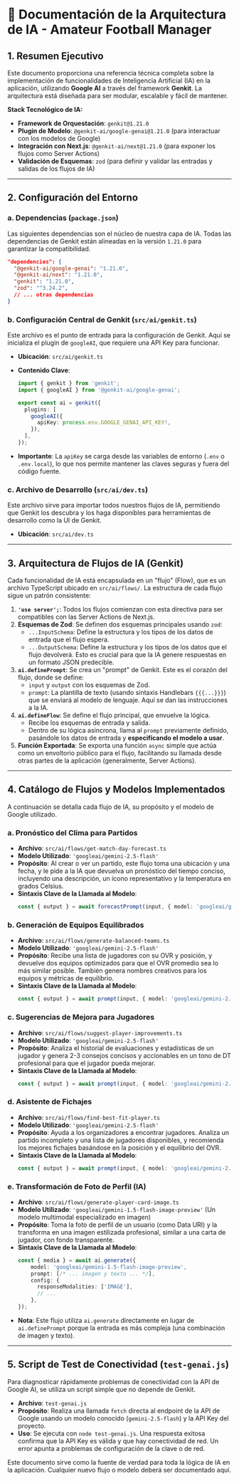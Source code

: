 # 📄 Documentación de la Arquitectura de IA - Amateur Football Manager

## 1. Resumen Ejecutivo

Este documento proporciona una referencia técnica completa sobre la implementación de funcionalidades de Inteligencia Artificial (IA) en la aplicación, utilizando **Google AI** a través del framework **Genkit**. La arquitectura está diseñada para ser modular, escalable y fácil de mantener.

**Stack Tecnológico de IA:**
-   **Framework de Orquestación**: `genkit@1.21.0`
-   **Plugin de Modelo**: `@genkit-ai/google-genai@1.21.0` (para interactuar con los modelos de Google)
-   **Integración con Next.js**: `@genkit-ai/next@1.21.0` (para exponer los flujos como Server Actions)
-   **Validación de Esquemas**: `zod` (para definir y validar las entradas y salidas de los flujos de IA)

---

## 2. Configuración del Entorno

### a. Dependencias (`package.json`)
Las siguientes dependencias son el núcleo de nuestra capa de IA. Todas las dependencias de Genkit están alineadas en la versión `1.21.0` para garantizar la compatibilidad.

```json
"dependencies": {
  "@genkit-ai/google-genai": "1.21.0",
  "@genkit-ai/next": "1.21.0",
  "genkit": "1.21.0",
  "zod": "^3.24.2",
  // ... otras dependencias
}
```

### b. Configuración Central de Genkit (`src/ai/genkit.ts`)
Este archivo es el punto de entrada para la configuración de Genkit. Aquí se inicializa el plugin de `googleAI`, que requiere una API Key para funcionar.

-   **Ubicación**: `src/ai/genkit.ts`
-   **Contenido Clave**:

    ```typescript
    import { genkit } from 'genkit';
    import { googleAI } from '@genkit-ai/google-genai';

    export const ai = genkit({
      plugins: [
        googleAI({
          apiKey: process.env.GOOGLE_GENAI_API_KEY!,
        }),
      ],
    });
    ```
-   **Importante**: La `apiKey` se carga desde las variables de entorno (`.env` o `.env.local`), lo que nos permite mantener las claves seguras y fuera del código fuente.

### c. Archivo de Desarrollo (`src/ai/dev.ts`)
Este archivo sirve para importar todos nuestros flujos de IA, permitiendo que Genkit los descubra y los haga disponibles para herramientas de desarrollo como la UI de Genkit.

-   **Ubicación**: `src/ai/dev.ts`

---

## 3. Arquitectura de Flujos de IA (Genkit)

Cada funcionalidad de IA está encapsulada en un "flujo" (Flow), que es un archivo TypeScript ubicado en `src/ai/flows/`. La estructura de cada flujo sigue un patrón consistente:

1.  **`'use server';`**: Todos los flujos comienzan con esta directiva para ser compatibles con las Server Actions de Next.js.
2.  **Esquemas de Zod**: Se definen dos esquemas principales usando `zod`:
    *   `...InputSchema`: Define la estructura y los tipos de los datos de entrada que el flujo espera.
    *   `...OutputSchema`: Define la estructura y los tipos de los datos que el flujo devolverá. Esto es crucial para que la IA genere respuestas en un formato JSON predecible.
3.  **`ai.definePrompt`**: Se crea un "prompt" de Genkit. Este es el corazón del flujo, donde se define:
    *   `input` y `output` con los esquemas de Zod.
    *   `prompt`: La plantilla de texto (usando sintaxis Handlebars `{{{...}}}`) que se enviará al modelo de lenguaje. Aquí se dan las instrucciones a la IA.
4.  **`ai.defineFlow`**: Se define el flujo principal, que envuelve la lógica.
    *   Recibe los esquemas de entrada y salida.
    *   Dentro de su lógica asíncrona, llama al `prompt` previamente definido, pasándole los datos de entrada y **especificando el modelo a usar**.
5.  **Función Exportada**: Se exporta una función `async` simple que actúa como un envoltorio público para el flujo, facilitando su llamada desde otras partes de la aplicación (generalmente, Server Actions).

---

## 4. Catálogo de Flujos y Modelos Implementados

A continuación se detalla cada flujo de IA, su propósito y el modelo de Google utilizado.

### a. Pronóstico del Clima para Partidos

-   **Archivo**: `src/ai/flows/get-match-day-forecast.ts`
-   **Modelo Utilizado**: `'googleai/gemini-2.5-flash'`
-   **Propósito**: Al crear o ver un partido, este flujo toma una ubicación y una fecha, y le pide a la IA que devuelva un pronóstico del tiempo conciso, incluyendo una descripción, un ícono representativo y la temperatura en grados Celsius.
-   **Sintaxis Clave de la Llamada al Modelo**:
    ```typescript
    const { output } = await forecastPrompt(input, { model: 'googleai/gemini-2.5-flash' });
    ```

### b. Generación de Equipos Equilibrados

-   **Archivo**: `src/ai/flows/generate-balanced-teams.ts`
-   **Modelo Utilizado**: `'googleai/gemini-2.5-flash'`
-   **Propósito**: Recibe una lista de jugadores con su OVR y posición, y devuelve dos equipos optimizados para que el OVR promedio sea lo más similar posible. También genera nombres creativos para los equipos y métricas de equilibrio.
-   **Sintaxis Clave de la Llamada al Modelo**:
    ```typescript
    const { output } = await prompt(input, { model: 'googleai/gemini-2.5-flash' });
    ```

### c. Sugerencias de Mejora para Jugadores

-   **Archivo**: `src/ai/flows/suggest-player-improvements.ts`
-   **Modelo Utilizado**: `'googleai/gemini-2.5-flash'`
-   **Propósito**: Analiza el historial de evaluaciones y estadísticas de un jugador y genera 2-3 consejos concisos y accionables en un tono de DT profesional para que el jugador pueda mejorar.
-   **Sintaxis Clave de la Llamada al Modelo**:
    ```typescript
    const { output } = await prompt(input, { model: 'googleai/gemini-2.5-flash' });
    ```

### d. Asistente de Fichajes

-   **Archivo**: `src/ai/flows/find-best-fit-player.ts`
-   **Modelo Utilizado**: `'googleai/gemini-2.5-flash'`
-   **Propósito**: Ayuda a los organizadores a encontrar jugadores. Analiza un partido incompleto y una lista de jugadores disponibles, y recomienda los mejores fichajes basándose en la posición y el equilibrio del OVR.
-   **Sintaxis Clave de la Llamada al Modelo**:
    ```typescript
    const { output } = await prompt(input, { model: 'googleai/gemini-2.5-flash' });
    ```

### e. Transformación de Foto de Perfil (IA)

-   **Archivo**: `src/ai/flows/generate-player-card-image.ts`
-   **Modelo Utilizado**: `'googleai/gemini-1.5-flash-image-preview'` (Un modelo multimodal especializado en imagen)
-   **Propósito**: Toma la foto de perfil de un usuario (como Data URI) y la transforma en una imagen estilizada profesional, similar a una carta de jugador, con fondo transparente.
-   **Sintaxis Clave de la Llamada al Modelo**:
    ```typescript
    const { media } = await ai.generate({
        model: 'googleai/gemini-1.5-flash-image-preview',
        prompt: [/* ... imagen y texto ... */],
        config: {
          responseModalities: ['IMAGE'],
          // ...
        },
    });
    ```
-   **Nota**: Este flujo utiliza `ai.generate` directamente en lugar de `ai.definePrompt` porque la entrada es más compleja (una combinación de imagen y texto).

---

## 5. Script de Test de Conectividad (`test-genai.js`)

Para diagnosticar rápidamente problemas de conectividad con la API de Google AI, se utiliza un script simple que no depende de Genkit.

-   **Archivo**: `test-genai.js`
-   **Propósito**: Realiza una llamada `fetch` directa al endpoint de la API de Google usando un modelo conocido (`gemini-2.5-flash`) y la API Key del proyecto.
-   **Uso**: Se ejecuta con `node test-genai.js`. Una respuesta exitosa confirma que la API Key es válida y que hay conectividad de red. Un error apunta a problemas de configuración de la clave o de red.

Este documento sirve como la fuente de verdad para toda la lógica de IA en la aplicación. Cualquier nuevo flujo o modelo deberá ser documentado aquí.